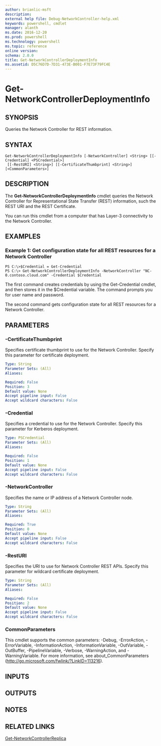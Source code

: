 ```yaml
---
author: brianlic-msft
description: 
external help file: Debug-NetworkController-help.xml
keywords: powershell, cmdlet
manager: alanth
ms.date: 2016-12-20
ms.prod: powershell
ms.technology: powershell
ms.topic: reference
online version: 
schema: 2.0.0
title: Get-NetworkControllerDeploymentInfo
ms.assetid: D5C76D7D-7D31-473E-B001-F7E73F79FC4E
---
```


# Get-NetworkControllerDeploymentInfo

## SYNOPSIS
Queries the Network Controller for REST information.

## SYNTAX

```
Get-NetworkControllerDeploymentInfo [-NetworkController] <String> [[-Credential] <PSCredential>]
 [[-RestURI] <String>] [[-CertificateThumbprint] <String>] [<CommonParameters>]
```

## DESCRIPTION
The **Get-NetworkControllerDeploymentInfo** cmdlet queries the Network Controller for Representational State Transfer (REST) information, such the REST URI and the REST Certificate.

You can run this cmdlet from a computer that has Layer-3 connectivity to the Network Controller.

## EXAMPLES

### Example 1: Get configuration state for all REST resources for a Network Controller
```
PS C:\>$Credential = Get-Credential
PS C:\> Get-NetworkControllerDeploymentInfo -NetworkController "NC-0.contoso.cloud.com" -Credential $Credential
```

The first command creates credentials by using the Get-Credential cmdlet, and then stores it in the $Credential variable.
The command prompts you for user name and password.

The second command gets configuration state for all REST resources for a Network Controller.

## PARAMETERS

### -CertificateThumbprint
Specifies certificate thumbprint to use for the Network Controller.
Specify this parameter for certificate deployment.

```yaml
Type: String
Parameter Sets: (All)
Aliases: 

Required: False
Position: 3
Default value: None
Accept pipeline input: False
Accept wildcard characters: False
```

### -Credential
Specifies a credential to use for the Network Controller.
Specify this parameter for Kerberos deployment.

```yaml
Type: PSCredential
Parameter Sets: (All)
Aliases: 

Required: False
Position: 1
Default value: None
Accept pipeline input: False
Accept wildcard characters: False
```

### -NetworkController
Specifies the name or IP address of a Network Controller node.

```yaml
Type: String
Parameter Sets: (All)
Aliases: 

Required: True
Position: 0
Default value: None
Accept pipeline input: False
Accept wildcard characters: False
```

### -RestURI
Specifies the URI to use for Network Controller REST APIs.
Specify this parameter for wildcard certificate deployment.

```yaml
Type: String
Parameter Sets: (All)
Aliases: 

Required: False
Position: 2
Default value: None
Accept pipeline input: False
Accept wildcard characters: False
```

### CommonParameters
This cmdlet supports the common parameters: -Debug, -ErrorAction, -ErrorVariable, -InformationAction, -InformationVariable, -OutVariable, -OutBuffer, -PipelineVariable, -Verbose, -WarningAction, and -WarningVariable. For more information, see about_CommonParameters (http://go.microsoft.com/fwlink/?LinkID=113216).

## INPUTS

## OUTPUTS

## NOTES

## RELATED LINKS

[Get-NetworkControllerReplica](./Get-NetworkControllerReplica.md)


